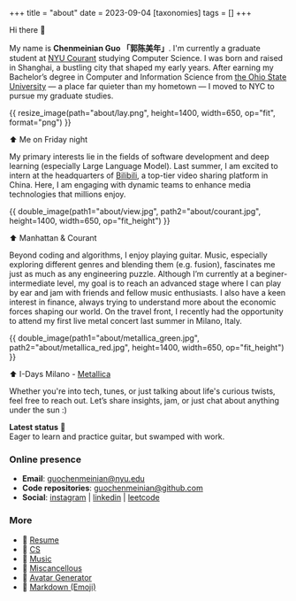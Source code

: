 +++
title = "about"
date = 2023-09-04
[taxonomies]
tags = []
+++

Hi there 👋 

My name is **Chenmeinian Guo 「郭陈美年」**. I'm currently a graduate student at [NYU Courant](https://cims.nyu.edu/dynamic/) studying Computer Science. I was born and raised in Shanghai, a bustling city that shaped my early years. After earning my Bachelor’s degree in Computer and Information Science from [the Ohio State University](https://www.osu.edu) — a place far quieter than my hometown — I moved to NYC to pursue my graduate studies.

{{ resize_image(path="about/lay.png", height=1400, width=650, op="fit", format="png") }}

⬆ Me on Friday night 



My primary interests lie in the fields of software development and deep learning (especially Large Language Model). Last summer, I am excited to intern at the headquarters of [Bilibili](https://en.wikipedia.org/wiki/Bilibili), a top-tier video sharing platform in China. Here, I am engaging with dynamic teams to enhance media technologies that millions enjoy.

{{ double_image(path1="about/view.jpg", path2="about/courant.jpg", height=1400, width=650, op="fit_height") }}

⬆ Manhattan & Courant



Beyond coding and algorithms, I enjoy playing guitar. Music, especially exploring different genres and blending them (e.g. fusion), fascinates me just as much as any engineering puzzle. Although I’m currently at a beginer-intermediate level, my goal is to reach an advanced stage where I can play by ear and jam with friends and fellow music enthusiasts. I also have a keen interest in finance, always trying to understand more about the economic forces shaping our world. On the travel front, I recently had the opportunity to attend my first live metal concert last summer in Milano, Italy.

{{ double_image(path1="about/metallica_green.jpg", path2="about/metallica_red.jpg", height=1400, width=650, op="fit_height") }}

⬆ I-Days Milano - [Metallica](https://www.metallica.com/)



Whether you're into tech, tunes, or just talking about life's curious twists, feel free to reach out. Let’s share insights, jam, or just chat about anything under the sun :)




**Latest status** 🎸 \
Eager to learn and practice guitar, but swamped with work.


### Online presence
- **Email**: guochenmeinian@nyu.edu
- **Code repositories**: [guochenmeinian@github.com](https://github.com/guochenmeinian)
- **Social**: [instagram](https://www.instagram.com/__arist/) | [linkedin](https://www.linkedin.com/in/guochenmeinian) | [leetcode](https://leetcode.com/guochenmeinian/)


### More
- 🔗 [Resume](/resume)
- 📰 [CS](/blogs/cs-resources/) 
- 🎼 [Music](/blogs/music-resources/)
- 📃 [Miscancellous](/blogs/miscancellous/)
- 🐩 [Avatar Generator](https://txstc55.github.io/simple-avatar/)
- 📝 [Markdown (Emoji)](https://gist.github.com/rxaviers/7360908)

